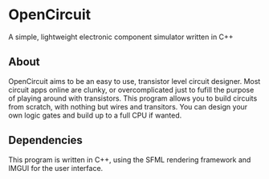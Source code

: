 # OpenCircuit
A simple, lightweight electronic component simulator written in C++

## About
OpenCircuit aims to be an easy to use, transistor level circuit designer. Most circuit apps online are clunky, or overcomplicated just to fufill the purpose of playing around with transistors. This program allows you to build circuits from scratch, with nothing but wires and transitors. You can design your own logic gates and build up to a full CPU if wanted.

## Dependencies
This program is written in C++, using the SFML rendering framework and IMGUI for the user interface.

